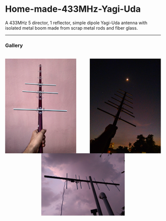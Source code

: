# Home-made-433MHz-Yagi-Uda
A 433MHz 5 director, 1 reflector, simple dipole Yagi-Uda antenna with isolated metal boom made from scrap metal rods and fiber glass.

---

### Gallery

<br>

<img align="left" width="230" src="https://github.com/MonkHelios/Home-made-433MHz-Yagi-Uda/blob/main/Images/IMG_20210515_181915.jpg">

<img align="right" width="230" src="https://github.com/MonkHelios/Home-made-433MHz-Yagi-Uda/blob/main/Images/IMG_20210517_185100-01(1).jpg">

<p align="center">
  <img width="270" src="https://github.com/MonkHelios/Home-made-433MHz-Yagi-Uda/blob/main/Images/IMG_20210522_182919.jpg">
</p>
